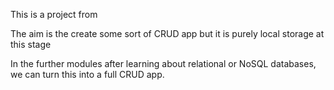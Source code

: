 This is a project from <Odin Project>

The aim is the create some sort of CRUD app but it is purely local storage at this stage

In the further modules after learning about relational or NoSQL databases, we can turn this into a full CRUD app.